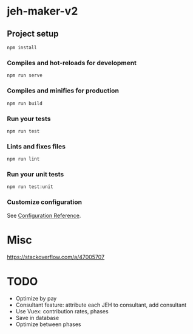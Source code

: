 # jeh-maker-v2

## Project setup
```
npm install
```

### Compiles and hot-reloads for development
```
npm run serve
```

### Compiles and minifies for production
```
npm run build
```

### Run your tests
```
npm run test
```

### Lints and fixes files
```
npm run lint
```

### Run your unit tests
```
npm run test:unit
```

### Customize configuration
See [Configuration Reference](https://cli.vuejs.org/config/).

# Misc

https://stackoverflow.com/a/47005707

# TODO
 - Optimize by pay
 - Consultant feature: attribute each JEH to consultant, add consultant
 - Use Vuex: contribution rates, phases
 - Save in database
 - Optimize between phases
